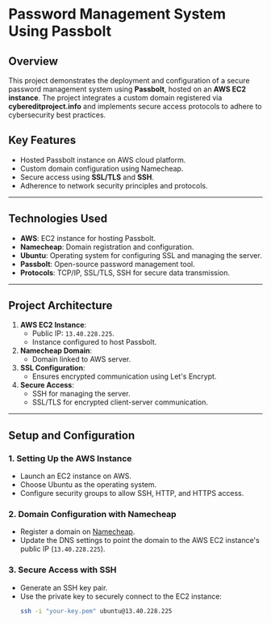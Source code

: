 # Password Management System Using Passbolt

## Overview
This project demonstrates the deployment and configuration of a secure password management system using **Passbolt**, hosted on an **AWS EC2 instance**. The project integrates a custom domain registered via **cybereditproject.info** and implements secure access protocols to adhere to cybersecurity best practices.

## Key Features
- Hosted Passbolt instance on AWS cloud platform.
- Custom domain configuration using Namecheap.
- Secure access using **SSL/TLS** and **SSH**.
- Adherence to network security principles and protocols.

---

## Technologies Used
- **AWS**: EC2 instance for hosting Passbolt.
- **Namecheap**: Domain registration and configuration.
- **Ubuntu**: Operating system for configuring SSL and managing the server.
- **Passbolt**: Open-source password management tool.
- **Protocols**: TCP/IP, SSL/TLS, SSH for secure data transmission.

---

## Project Architecture
1. **AWS EC2 Instance**: 
   - Public IP: `13.40.228.225`.
   - Instance configured to host Passbolt.
2. **Namecheap Domain**:
   - Domain linked to AWS server.
3. **SSL Configuration**:
   - Ensures encrypted communication using Let's Encrypt.
4. **Secure Access**:
   - SSH for managing the server.
   - SSL/TLS for encrypted client-server communication.

---

## Setup and Configuration

### 1. Setting Up the AWS Instance
- Launch an EC2 instance on AWS.
- Choose Ubuntu as the operating system.
- Configure security groups to allow SSH, HTTP, and HTTPS access.

### 2. Domain Configuration with Namecheap
- Register a domain on [Namecheap](https://www.namecheap.com).
- Update the DNS settings to point the domain to the AWS EC2 instance's public IP (`13.40.228.225`).

### 3. Secure Access with SSH
- Generate an SSH key pair.
- Use the private key to securely connect to the EC2 instance:
  ```bash
  ssh -i "your-key.pem" ubuntu@13.40.228.225
